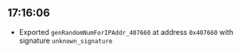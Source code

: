 
## 17:16:06
- Exported `genRandomNumForIPAddr_407660` at address `0x407660` with signature `unknown_signature`
